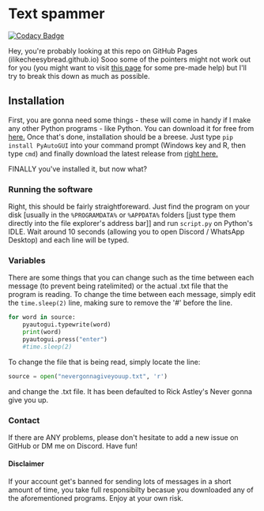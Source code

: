 # Text spammer
[![Codacy Badge](https://api.codacy.com/project/badge/Grade/f8b9505eb05842829a37d50ca669f6c7)](https://app.codacy.com/gh/ilikecheesybread/text-spammer?utm_source=github.com&utm_medium=referral&utm_content=ilikecheesybread/text-spammer&utm_campaign=Badge_Grade)

Hey, you're probably looking at this repo on GitHub Pages (ilikecheesybread.github.io) Sooo some of the pointers might not work out for you (you might want to visit [this page](https://github.com/ilikecheesybread/text-spammer/issues "this page") for some pre-made help) but I'll try to break this down as much as possible.

## Installation

First, you are gonna need some things - these will come in handy if I make any other Python programs - like Python. You can download it for free from [here.](https://www.python.org/downloads/ "here.") Once that's done, installation should be a breese. Just type `pip install PyAutoGUI` into your command prompt (Windows key and R, then type `cmd`) and finally download the latest release from [right here.](https://github.com/ilikecheesybread/text-spammer/releases "right here.")

FINALLY you've installed it, but now what?

### Running the software

Right, this should be fairly straightforeward. Just find the program on your disk [usually in the `%PROGRAMDATA%` or `%APPDATA%` folders [just type them directly into the file explorer's address bar]] and run `script.py` on Python's IDLE. Wait around 10 seconds (allowing you to open Discord / WhatsApp Desktop) and each line will be typed.

### Variables

There are some things that you can change such as the time between each message (to prevent being ratelimited) or the actual .txt file that the program is reading. To change the time between each message, simply edit the `time.sleep(2)` line, making sure to remove the '#' before the line.
````python
for word in source:
    pyautogui.typewrite(word)
    print(word)
    pyautogui.press("enter")
    #time.sleep(2)
````
To change the file that is being read, simply locate the line:
```python
source = open("nevergonnagiveyouup.txt", 'r')
```
and change the .txt file. It has been defaulted to Rick Astley's Never gonna give you up.

### Contact

If there are ANY problems, please don't hesitate to add a new issue on GitHub or DM me on Discord. Have fun!

#### Disclaimer
If your account get's banned for sending lots of messages in a short amount of time, you take full responsibilty becasue you downloaded any of the aforementioned programs. Enjoy at your own risk.
